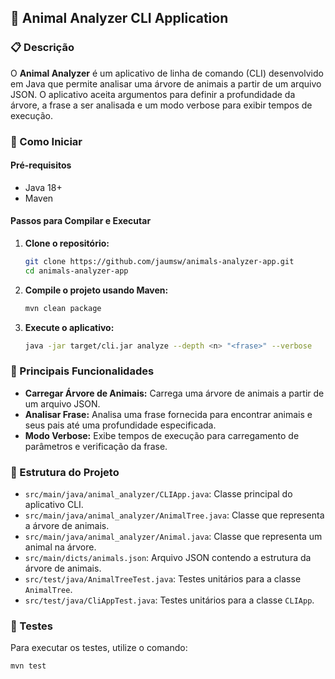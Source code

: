 ## 🐾 Animal Analyzer CLI Application

### 📋 Descrição

O **Animal Analyzer** é um aplicativo de linha de comando (CLI) desenvolvido em Java que permite analisar uma árvore de animais a partir de um arquivo JSON. O aplicativo aceita argumentos para definir a profundidade da árvore, a frase a ser analisada e um modo verbose para exibir tempos de execução.

### 🚀 Como Iniciar

#### Pré-requisitos

- Java 18+
- Maven

#### Passos para Compilar e Executar

1. **Clone o repositório:**
   ```sh
   git clone https://github.com/jaumsw/animals-analyzer-app.git
   cd animals-analyzer-app
   ```

2. **Compile o projeto usando Maven:**
   ```sh
   mvn clean package
   ```

3. **Execute o aplicativo:**
   ```sh
   java -jar target/cli.jar analyze --depth <n> "<frase>" --verbose
   ```

### 🔧 Principais Funcionalidades

- **Carregar Árvore de Animais:** Carrega uma árvore de animais a partir de um arquivo JSON.
- **Analisar Frase:** Analisa uma frase fornecida para encontrar animais e seus pais até uma profundidade especificada.
- **Modo Verbose:** Exibe tempos de execução para carregamento de parâmetros e verificação da frase.

### 📂 Estrutura do Projeto

- `src/main/java/animal_analyzer/CLIApp.java`: Classe principal do aplicativo CLI.
- `src/main/java/animal_analyzer/AnimalTree.java`: Classe que representa a árvore de animais.
- `src/main/java/animal_analyzer/Animal.java`: Classe que representa um animal na árvore.
- `src/main/dicts/animals.json`: Arquivo JSON contendo a estrutura da árvore de animais.
- `src/test/java/AnimalTreeTest.java`: Testes unitários para a classe `AnimalTree`.
- `src/test/java/CliAppTest.java`: Testes unitários para a classe `CLIApp`.

### 🧪 Testes

Para executar os testes, utilize o comando:
```sh
mvn test
```
